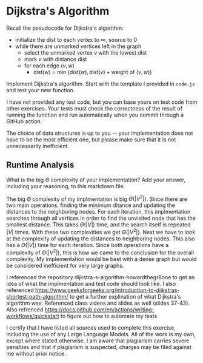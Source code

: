 # Dijkstra's Algorithm

Recall the pseudocode for Dijkstra's algorithm:
- initialize the dist to each vertex to $\infty$, source to 0
- while there are unmarked vertices left in the graph
    - select the unmarked vertex $v$ with the lowest dist
    - mark $v$ with distance dist
    - for each edge $(v,w)$
        - dist($w$) = min $\left(\textrm{dist}(w), \textrm{dist}(v) + \textrm{weight of }(v, w)\right)$

Implement Dijkstra's algorithm. Start with the template I provided in `code.js`
and test your new function.

I have not provided any test code, but you can base yours on test code from
other exercises. Your tests must check the correctness of the result of running
the function and run automatically when you commit through a GitHub action.

The choice of data structures is up to you -- your implementation does not have
to be the most efficient one, but please make sure that it is not unnecessarily
inefficient.

## Runtime Analysis

What is the big $\Theta$ complexity of your implementation? Add your
answer, including your reasoning, to this markdown file.

The big $\Theta$ complexity of my implmentation is big $\Theta(|V^2|)$. Since there are two main operations, finding the minimum ditance and updating the distances to the neighboring nodes. For each iteration, this implmentation searches through all vertices in order to find the unvisited node that has the smallest distance. This takes $\Theta (|V|)$ time, and the search itself is repeated $|V|$ times. With these two complexities we get $\Theta(|V^2|)$. Next we have to look at the complexity of updating the distances to neighboring nodes. This also has a $\Theta (|V|)$ time for each iteration. Since both operations have a complexity of $\Theta (|V^2|)$, this is how we came to the conclusion for the overall complexity. My implementation would be best with a dense graph but would be considered inefficient for very large graphs. 

I referenced the repository dijkstra-s-algorithm-howardthegr8one to get an idea of what the implmentation and test code should look like. I also referenced https://www.geeksforgeeks.org/introduction-to-dijkstras-shortest-path-algorithm/ to get a further explination of what Dijkstra's algorithm was. Referenced class videos and slides as well (slides 37-43). Also refrenced https://docs.github.com/en/actions/writing-workflows/quickstart to figure out how to automate my tests

I certify that I have listed all sources used to complete this exercise, including the use
of any Large Language Models. All of the work is my own, except where stated
otherwise. I am aware that plagiarism carries severe penalties and that if plagiarism is
suspected, charges may be filed against me without prior notice.
